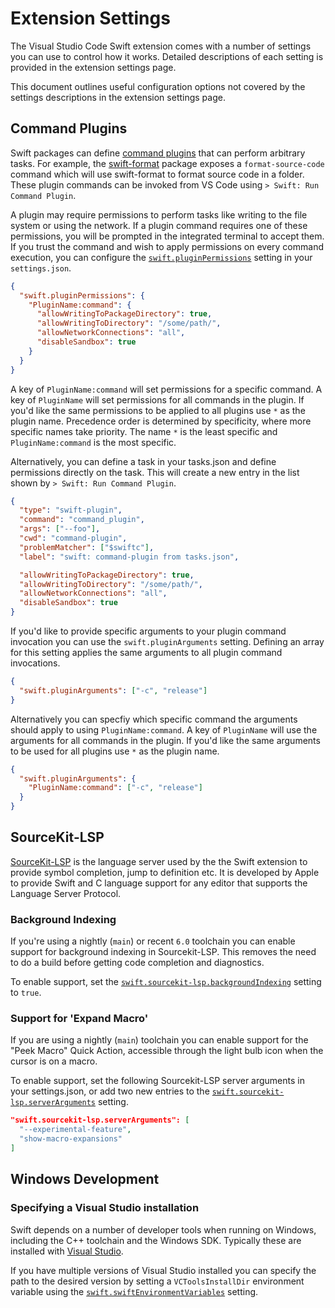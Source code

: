 # Extension Settings

The Visual Studio Code Swift extension comes with a number of settings you can use to control how it works. Detailed descriptions of each setting is provided in the extension settings page.

This document outlines useful configuration options not covered by the settings descriptions in the extension settings page.

## Command Plugins

Swift packages can define [command plugins](https://github.com/swiftlang/swift-package-manager/blob/main/Documentation/Plugins.md) that can perform arbitrary tasks. For example, the [swift-format](https://github.com/swiftlang/swift-format) package exposes a `format-source-code` command which will use swift-format to format source code in a folder. These plugin commands can be invoked from VS Code using `> Swift: Run Command Plugin`.

A plugin may require permissions to perform tasks like writing to the file system or using the network. If a plugin command requires one of these permissions, you will be prompted in the integrated terminal to accept them. If you trust the command and wish to apply permissions on every command execution, you can configure the [`swift.pluginPermissions`](vscode://settings/swift.pluginPermissions) setting in your `settings.json`.

```json
{
  "swift.pluginPermissions": {
    "PluginName:command": {
      "allowWritingToPackageDirectory": true,
      "allowWritingToDirectory": "/some/path/",
      "allowNetworkConnections": "all",
      "disableSandbox": true
    }
  }
}
```

A key of `PluginName:command` will set permissions for a specific command. A key of `PluginName` will set permissions for all commands in the plugin. If you'd like the same permissions to be applied to all plugins use `*` as the plugin name. Precedence order is determined by specificity, where more specific names take priority. The name `*` is the least specific and `PluginName:command` is the most specific.

Alternatively, you can define a task in your tasks.json and define permissions directly on the task. This will create a new entry in the list shown by `> Swift: Run Command Plugin`.

```json
{
  "type": "swift-plugin",
  "command": "command_plugin",
  "args": ["--foo"],
  "cwd": "command-plugin",
  "problemMatcher": ["$swiftc"],
  "label": "swift: command-plugin from tasks.json",

  "allowWritingToPackageDirectory": true,
  "allowWritingToDirectory": "/some/path/",
  "allowNetworkConnections": "all",
  "disableSandbox": true
}
```

If you'd like to provide specific arguments to your plugin command invocation you can  use the `swift.pluginArguments` setting. Defining an array for this setting applies the same arguments to all plugin command invocations.

```json
{
  "swift.pluginArguments": ["-c", "release"]
}
```

Alternatively you can specfiy which specific command the arguments should apply to using `PluginName:command`. A key of `PluginName` will use the arguments for all commands in the plugin. If you'd like the same arguments to be used for all plugins use `*` as the plugin name.

```json
{
  "swift.pluginArguments": {
    "PluginName:command": ["-c", "release"]
  }
}
```

## SourceKit-LSP

[SourceKit-LSP](https://github.com/apple/sourcekit-lsp) is the language server used by the the Swift extension to provide symbol completion, jump to definition etc. It is developed by Apple to provide Swift and C language support for any editor that supports the Language Server Protocol.

### Background Indexing

If you're using a nightly (`main`) or recent `6.0` toolchain you can enable support for background indexing in Sourcekit-LSP. This removes the need to do a build before getting code completion and diagnostics.

To enable support, set the [`swift.sourcekit-lsp.backgroundIndexing`](vscode://settings/swift.sourcekit-lsp.backgroundIndexing) setting to `true`.

### Support for 'Expand Macro'

If you are using a nightly (`main`) toolchain you can enable support for the "Peek Macro" Quick Action, accessible through the light bulb icon when the cursor is on a macro.

To enable support, set the following Sourcekit-LSP server arguments in your settings.json, or add two new entries to the [`swift.sourcekit-lsp.serverArguments`](vscode://settings/swift.sourcekit-lsp.serverArguments) setting.

```json
"swift.sourcekit-lsp.serverArguments": [
  "--experimental-feature",
  "show-macro-expansions"
]
```

## Windows Development

### Specifying a Visual Studio installation

Swift depends on a number of developer tools when running on Windows, including the C++ toolchain and the Windows SDK. Typically these are installed with [Visual Studio](https://visualstudio.microsoft.com/).

If you have multiple versions of Visual Studio installed you can specify the path to the desired version by setting a `VCToolsInstallDir` environment variable using the [`swift.swiftEnvironmentVariables`](vscode://settings/swift.swiftEnvironmentVariables) setting.
